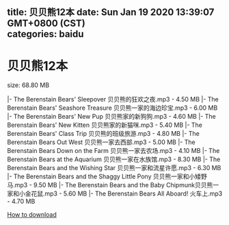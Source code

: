 
title: 贝贝熊12本
date: Sun Jan 19 2020 13:39:07 GMT+0800 (CST)    
categories: baidu
---

# 贝贝熊12本
size: 68.80 MB
 
 
|- The Berenstain Bears' Sleepover 贝贝熊的狂欢之夜.mp3 - 4.50 MB
|- The Berenstain Bears' Seashore Treasure 贝贝熊一家的海边珍宝.mp3 - 6.00 MB
|- The Berenstain Bears' New Pup 贝贝熊家的新狗狗.mp3 - 4.60 MB
|- The Berenstain Bears' New Kitten 贝贝熊家的新猫咪.mp3 - 5.40 MB
|- The Berenstain Bears' Class Trip 贝贝熊的班级旅游.mp3 - 4.80 MB
|- The Berenstain Bears Out West 贝贝熊一家去西部.mp3 - 5.00 MB
|- The Berenstain Bears Down on the Farm 贝贝熊一家去农场.mp3 - 4.10 MB
|- The Berenstain Bears at the Aquarium 贝贝熊一家在水族馆.mp3 - 8.30 MB
|- The Berenstain Bears and the Wishing Star 贝贝熊一家和流星许愿.mp3 - 6.30 MB
|- The Berenstain Bears and the Shaggy Little Pony 贝贝熊一家和小矮野马.mp3 - 9.50 MB
|- The Berenstain Bears and the Baby Chipmunk贝贝熊一家和小金花鼠.mp3 - 5.60 MB
|- The Berenstain Bears All Aboard! 火车上.mp3 - 4.70 MB

[How to download](https://bpcam.bemobtrk.com/go/2ceec3aa-1ca2-46d6-b9ff-aaa5c184517c?jno=4343)